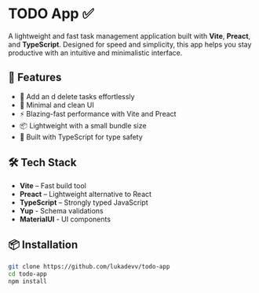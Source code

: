# TODO App ✅

A lightweight and fast task management application built with **Vite**, **Preact**, and **TypeScript**. Designed for speed and simplicity, this app helps you stay productive with an intuitive and minimalistic interface.

## 🚀 Features

- 📝 Add an d delete tasks effortlessly  
- 🎨 Minimal and clean UI  
- ⚡ Blazing-fast performance with Vite and Preact  
- 📦 Lightweight with a small bundle size  
- 🔧 Built with TypeScript for type safety  

## 🛠️ Tech Stack

- **Vite** – Fast build tool  
- **Preact** – Lightweight alternative to React  
- **TypeScript** – Strongly typed JavaScript
- **Yup** - Schema validations
- **MaterialUI** - UI components

## 📦 Installation

```sh
git clone https://github.com/lukadevv/todo-app
cd todo-app
npm install
